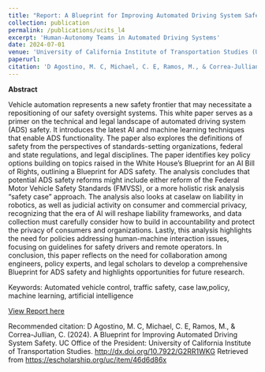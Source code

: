 ```yaml
---
title: "Report: A Blueprint for Improving Automated Driving System Safety"
collection: publication
permalink: /publications/ucits_l4
excerpt: 'Human-Autonomy Teams in Automated Driving Systems'
date: 2024-07-01
venue: 'University of California Institute of Transportation Studies (UC-ITS)'
paperurl: 
citation: 'D Agostino, M. C, Michael, C. E, Ramos, M., & Correa-Jullian, C. (2024). A Blueprint for Improving Automated Driving System Safety. UC Office of the President: University of California Institute of Transportation Studies. http://dx.doi.org/10.7922/G2RR1WKG Retrieved from https://escholarship.org/uc/item/46d6d86x'
---
```

**Abstract**

Vehicle automation represents a new safety frontier that may necessitate a repositioning of our safety oversight systems. This white paper serves as a primer on the technical and legal landscape of automated driving system (ADS) safety. It introduces the latest AI and machine learning techniques that enable ADS functionality. The paper also explores the definitions of safety from the perspectives of standards-setting organizations, federal and state regulations, and legal disciplines. The paper identifies key policy options building on topics raised in the White House’s Blueprint for an AI Bill of Rights, outlining a Blueprint for ADS safety. The analysis concludes that potential ADS safety reforms might include either reform of the Federal Motor Vehicle Safety Standards (FMVSS), or a more holistic risk analysis “safety case” approach. The analysis also looks at caselaw on liability in robotics, as well as judicial activity on consumer and commercial privacy, recognizing that the era of AI will reshape liability frameworks, and data collection must carefully consider how to build in accountability and protect the privacy of consumers and organizations. Lastly, this analysis highlights the need for policies addressing human-machine interaction issues, focusing on guidelines for safety drivers and remote operators. In conclusion, this paper reflects on the need for collaboration among engineers, policy experts, and legal scholars to develop a comprehensive Blueprint for ADS safety and highlights opportunities for future research.

Keywords: Automated vehicle control, traffic safety, case law,policy, machine learning, artificial intelligence

[View Report here](https://escholarship.org/uc/item/46d6d86x)

Recommended citation: D Agostino, M. C, Michael, C. E, Ramos, M., & Correa-Jullian, C. (2024). A Blueprint for Improving Automated Driving System Safety. UC Office of the President: University of California Institute of Transportation Studies. http://dx.doi.org/10.7922/G2RR1WKG Retrieved from https://escholarship.org/uc/item/46d6d86x
